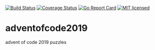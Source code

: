 [![Build Status](https://travis-ci.org/vaskoz/adventofcode2019.svg?branch=master)](https://travis-ci.org/vaskoz/adventofcode2019)
[![Coverage Status](https://coveralls.io/repos/github/vaskoz/adventofcode2019/badge.svg?branch=master)](https://coveralls.io/github/vaskoz/adventofcode2019?branch=master)
[![Go Report Card](https://goreportcard.com/badge/github.com/vaskoz/adventofcode2019)](https://goreportcard.com/report/github.com/vaskoz/adventofcode2019)
[![MIT licensed](https://img.shields.io/badge/license-MIT-blue.svg)](./LICENSE)

# adventofcode2019
advent of code 2019 puzzles
